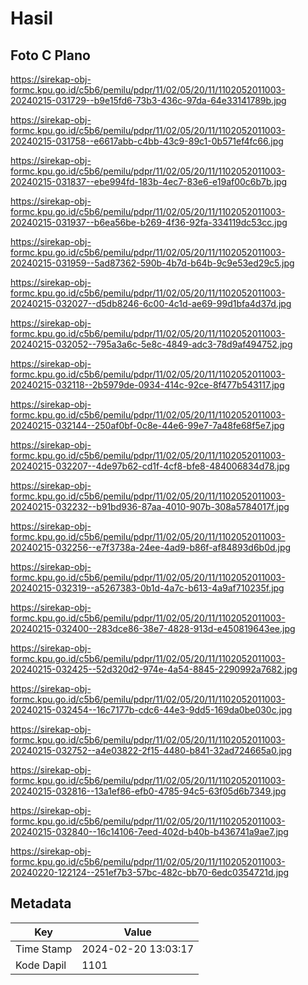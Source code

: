 # Hasil

## Foto C Plano

https://sirekap-obj-formc.kpu.go.id/c5b6/pemilu/pdpr/11/02/05/20/11/1102052011003-20240215-031729--b9e15fd6-73b3-436c-97da-64e33141789b.jpg

https://sirekap-obj-formc.kpu.go.id/c5b6/pemilu/pdpr/11/02/05/20/11/1102052011003-20240215-031758--e6617abb-c4bb-43c9-89c1-0b571ef4fc66.jpg

https://sirekap-obj-formc.kpu.go.id/c5b6/pemilu/pdpr/11/02/05/20/11/1102052011003-20240215-031837--ebe994fd-183b-4ec7-83e6-e19af00c6b7b.jpg

https://sirekap-obj-formc.kpu.go.id/c5b6/pemilu/pdpr/11/02/05/20/11/1102052011003-20240215-031937--b6ea56be-b269-4f36-92fa-334119dc53cc.jpg

https://sirekap-obj-formc.kpu.go.id/c5b6/pemilu/pdpr/11/02/05/20/11/1102052011003-20240215-031959--5ad87362-590b-4b7d-b64b-9c9e53ed29c5.jpg

https://sirekap-obj-formc.kpu.go.id/c5b6/pemilu/pdpr/11/02/05/20/11/1102052011003-20240215-032027--d5db8246-6c00-4c1d-ae69-99d1bfa4d37d.jpg

https://sirekap-obj-formc.kpu.go.id/c5b6/pemilu/pdpr/11/02/05/20/11/1102052011003-20240215-032052--795a3a6c-5e8c-4849-adc3-78d9af494752.jpg

https://sirekap-obj-formc.kpu.go.id/c5b6/pemilu/pdpr/11/02/05/20/11/1102052011003-20240215-032118--2b5979de-0934-414c-92ce-8f477b543117.jpg

https://sirekap-obj-formc.kpu.go.id/c5b6/pemilu/pdpr/11/02/05/20/11/1102052011003-20240215-032144--250af0bf-0c8e-44e6-99e7-7a48fe68f5e7.jpg

https://sirekap-obj-formc.kpu.go.id/c5b6/pemilu/pdpr/11/02/05/20/11/1102052011003-20240215-032207--4de97b62-cd1f-4cf8-bfe8-484006834d78.jpg

https://sirekap-obj-formc.kpu.go.id/c5b6/pemilu/pdpr/11/02/05/20/11/1102052011003-20240215-032232--b91bd936-87aa-4010-907b-308a5784017f.jpg

https://sirekap-obj-formc.kpu.go.id/c5b6/pemilu/pdpr/11/02/05/20/11/1102052011003-20240215-032256--e7f3738a-24ee-4ad9-b86f-af84893d6b0d.jpg

https://sirekap-obj-formc.kpu.go.id/c5b6/pemilu/pdpr/11/02/05/20/11/1102052011003-20240215-032319--a5267383-0b1d-4a7c-b613-4a9af710235f.jpg

https://sirekap-obj-formc.kpu.go.id/c5b6/pemilu/pdpr/11/02/05/20/11/1102052011003-20240215-032400--283dce86-38e7-4828-913d-e450819643ee.jpg

https://sirekap-obj-formc.kpu.go.id/c5b6/pemilu/pdpr/11/02/05/20/11/1102052011003-20240215-032425--52d320d2-974e-4a54-8845-2290992a7682.jpg

https://sirekap-obj-formc.kpu.go.id/c5b6/pemilu/pdpr/11/02/05/20/11/1102052011003-20240215-032454--16c7177b-cdc6-44e3-9dd5-169da0be030c.jpg

https://sirekap-obj-formc.kpu.go.id/c5b6/pemilu/pdpr/11/02/05/20/11/1102052011003-20240215-032752--a4e03822-2f15-4480-b841-32ad724665a0.jpg

https://sirekap-obj-formc.kpu.go.id/c5b6/pemilu/pdpr/11/02/05/20/11/1102052011003-20240215-032816--13a1ef86-efb0-4785-94c5-63f05d6b7349.jpg

https://sirekap-obj-formc.kpu.go.id/c5b6/pemilu/pdpr/11/02/05/20/11/1102052011003-20240215-032840--16c14106-7eed-402d-b40b-b436741a9ae7.jpg

https://sirekap-obj-formc.kpu.go.id/c5b6/pemilu/pdpr/11/02/05/20/11/1102052011003-20240220-122124--251ef7b3-57bc-482c-bb70-6edc0354721d.jpg


## Metadata

| Key        | Value               |
| ---------- | ------------------- |
| Time Stamp | 2024-02-20 13:03:17 |
| Kode Dapil | 1101                |



